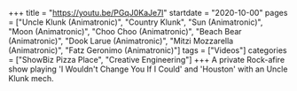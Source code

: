 +++
title = "https://youtu.be/PGqJ0KaJe7I"
startdate = "2020-10-00"
pages = ["Uncle Klunk (Animatronic)", "Country Klunk", "Sun (Animatronic)", "Moon (Animatronic)", "Choo Choo (Animatronic)", "Beach Bear (Animatronic)", "Dook Larue (Animatronic)", "Mitzi Mozzarella (Animatronic)", "Fatz Geronimo (Animatronic)"]
tags = ["Videos"]
categories = ["ShowBiz Pizza Place", "Creative Engineering"]
+++
A private Rock-afire show playing 'I Wouldn't Change You If I Could' and 'Houston' with an Uncle Klunk mech.
